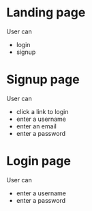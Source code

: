 # Landing page
User can
- login
- signup

# Signup page
User can
- click a link to login
- enter a username
- enter an email
- enter a password

# Login page
User can
- enter a username
- enter a password